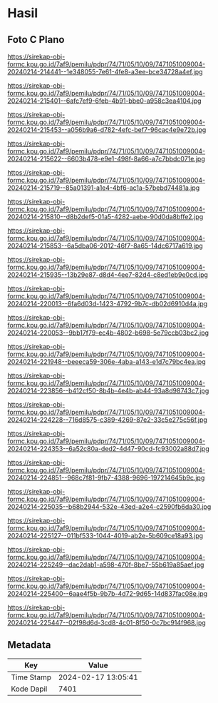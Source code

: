# Hasil

## Foto C Plano

https://sirekap-obj-formc.kpu.go.id/7af9/pemilu/pdpr/74/71/05/10/09/7471051009004-20240214-214441--1e348055-7e61-4fe8-a3ee-bce34728a4ef.jpg

https://sirekap-obj-formc.kpu.go.id/7af9/pemilu/pdpr/74/71/05/10/09/7471051009004-20240214-215401--6afc7ef9-6feb-4b91-bbe0-a958c3ea4104.jpg

https://sirekap-obj-formc.kpu.go.id/7af9/pemilu/pdpr/74/71/05/10/09/7471051009004-20240214-215453--a056b9a6-d782-4efc-bef7-96cac4e9e72b.jpg

https://sirekap-obj-formc.kpu.go.id/7af9/pemilu/pdpr/74/71/05/10/09/7471051009004-20240214-215622--6603b478-e9e1-498f-8a66-a7c7bbdc071e.jpg

https://sirekap-obj-formc.kpu.go.id/7af9/pemilu/pdpr/74/71/05/10/09/7471051009004-20240214-215719--85a01391-a1e4-4bf6-ac1a-57bebd74481a.jpg

https://sirekap-obj-formc.kpu.go.id/7af9/pemilu/pdpr/74/71/05/10/09/7471051009004-20240214-215810--d8b2def5-01a5-4282-aebe-90d0da8bffe2.jpg

https://sirekap-obj-formc.kpu.go.id/7af9/pemilu/pdpr/74/71/05/10/09/7471051009004-20240214-215853--6a5dba06-2012-46f7-8a65-14dc6717a619.jpg

https://sirekap-obj-formc.kpu.go.id/7af9/pemilu/pdpr/74/71/05/10/09/7471051009004-20240214-215935--13b29e87-d8d4-4ee7-82d4-c8ed1eb9e0cd.jpg

https://sirekap-obj-formc.kpu.go.id/7af9/pemilu/pdpr/74/71/05/10/09/7471051009004-20240214-220013--6fa6d03d-1423-4792-9b7c-db02d6910d4a.jpg

https://sirekap-obj-formc.kpu.go.id/7af9/pemilu/pdpr/74/71/05/10/09/7471051009004-20240214-220053--9bb17f79-ec4b-4802-b698-5e79ccb03bc2.jpg

https://sirekap-obj-formc.kpu.go.id/7af9/pemilu/pdpr/74/71/05/10/09/7471051009004-20240214-221948--beeeca59-306e-4aba-a143-e1d7c79bc4ea.jpg

https://sirekap-obj-formc.kpu.go.id/7af9/pemilu/pdpr/74/71/05/10/09/7471051009004-20240214-223856--b412cf50-8b4b-4e4b-ab44-93a8d98743c7.jpg

https://sirekap-obj-formc.kpu.go.id/7af9/pemilu/pdpr/74/71/05/10/09/7471051009004-20240214-224228--716d8575-c389-4269-87e2-33c5e275c56f.jpg

https://sirekap-obj-formc.kpu.go.id/7af9/pemilu/pdpr/74/71/05/10/09/7471051009004-20240214-224353--6a52c80a-ded2-4d47-90cd-fc93002a88d7.jpg

https://sirekap-obj-formc.kpu.go.id/7af9/pemilu/pdpr/74/71/05/10/09/7471051009004-20240214-224851--968c7f81-9fb7-4388-9696-197214645b9c.jpg

https://sirekap-obj-formc.kpu.go.id/7af9/pemilu/pdpr/74/71/05/10/09/7471051009004-20240214-225035--b68b2944-532e-43ed-a2e4-c2590fb6da30.jpg

https://sirekap-obj-formc.kpu.go.id/7af9/pemilu/pdpr/74/71/05/10/09/7471051009004-20240214-225127--011bf533-1044-4019-ab2e-5b609ce18a93.jpg

https://sirekap-obj-formc.kpu.go.id/7af9/pemilu/pdpr/74/71/05/10/09/7471051009004-20240214-225249--dac2dab1-a598-470f-8be7-55b619a85aef.jpg

https://sirekap-obj-formc.kpu.go.id/7af9/pemilu/pdpr/74/71/05/10/09/7471051009004-20240214-225400--6aae4f5b-9b7b-4d72-9d65-14d837fac08e.jpg

https://sirekap-obj-formc.kpu.go.id/7af9/pemilu/pdpr/74/71/05/10/09/7471051009004-20240214-225447--02f98d6d-3cd8-4c01-8f50-0c7bc914f968.jpg


## Metadata

| Key        | Value               |
| ---------- | ------------------- |
| Time Stamp | 2024-02-17 13:05:41 |
| Kode Dapil | 7401                |



